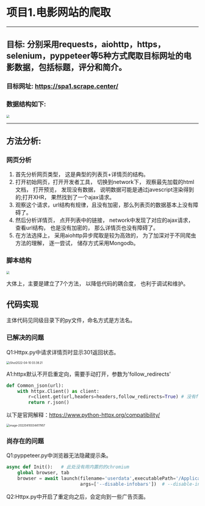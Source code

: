 # 项目1.电影网站的爬取

***

## 目标: 分别采用requests，aiohttp，https，selenium，pyppeteer等5种方式爬取目标网址的电影数据，包括标题，评分和简介。

### 目标网址: https://spa1.scrape.center/

### 数据结构如下:

 <img src="https://cthousand-pic-save.oss-cn-hangzhou.aliyuncs.com/img/202204100244113.png" style="zoom:50%;" />

---

## 方法分析:

### 网页分析

1. 首先分析网页类型， 这是典型的列表页+详情页的结构。
2. 打开初始网页，打开开发者工具， 切换到network下， 观察最先加载的html文档， 打开预览， 发现没有数据， 说明数据可能是通过javescript渲染得到的;打开XHR， 果然找到了一个ajax请求。
3. 观察这个请求，url结构有规律，且没有加密，那么列表页的数据基本上没有障碍了。
4. 然后分析详情页， 点开列表中的链接， network中发现了对应的ajax请求， 查看url结构， 也是没有加密的， 那么详情页也没有障碍了。
5. 在方法选择上， 采用aiohttp异步爬取是较为高效的， 为了加深对于不同爬虫方法的理解， 逐一尝试， 储存方式采用Mongodb。

### 脚本结构 

 <img src="https://cthousand-pic-save.oss-cn-hangzhou.aliyuncs.com/img/202204100245798.png" style="zoom:50%;" />

大体上，主要是建立了7个方法， 以降低代码的耦合度， 也利于调试和维护。

## 代码实现

主体代码见同级目录下的py文件，命名方式是方法名。

### 已解决的问题

Q1:Httpx.py中请求详情页时显示301返回状态。

 <img src="https://cthousand-pic-save.oss-cn-hangzhou.aliyuncs.com/img/202204100339926.png" alt="iShot2022-04-10 03.38.21" style="zoom:50%;" />

A1:httpx默认不开启重定向，需要手动打开，参数为'follow_redirects'

```python
def Common_json(url):  
    with httpx.Client() as client: 
        r=client.get(url,headers=headers,follow_redirects=True) # 没有follow_redirects 则显示301报错,网页被永久移除,于是开启了重定向，但很容易定向到一些广告之类的网址。
        return r.json()
```

以下是官网解释：https://www.python-httpx.org/compatibility/

 <img src="https://cthousand-pic-save.oss-cn-hangzhou.aliyuncs.com/img/202204100344019.png" alt="image-20220410034417957" style="zoom:50%;" />

### 尚存在的问题

Q1:pyppeteer.py中浏览器无法隐藏提示条。

```python
async def Init():   # 此处没有用内置的的chromium
    global browser, tab
    browser = await launch(filename='userdata',executablePath='/Applications/Google Chrome.app/Contents/MacOS/Google Chrome',headless=False,
                           args=['--disable-infobars'])  # --disable-infobars隐藏提示条,但实测下来没有用,可能是因为指定了浏览器,自带的chromium则没有这个问题，但很容易崩溃。
```

Q2:Httpx.py中开启了重定向之后，会定向到一些广告页面。


